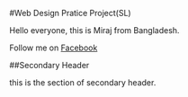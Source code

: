 #Web Design Pratice  Project(SL)

Hello everyone, this  is Miraj from Bangladesh.

Follow me on [Facebook](https://www.facebook.com/mohammedmirajulislam.remon/)

##Secondary Header

this is the section of secondary header.
